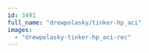 ```yaml
---
id: 3491
full_name: "drewpolasky/tinker-hp_aci"
images: 
  - "drewpolasky-tinker-hp_aci-rec"
---
```

